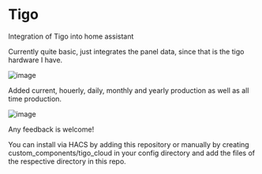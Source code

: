 # Tigo
Integration of Tigo into home assistant

Currently quite basic, just integrates the panel data, since that is the tigo hardware I have. 


![image](https://github.com/MartinStoffel/tigo/assets/52819829/5e79c8e0-7f75-4466-b1e8-5c553c136822)

Added current, houerly, daily, monthly and yearly production as well as all time production.

![image](https://github.com/user-attachments/assets/62f184ae-28db-457a-8cbb-fed60282852d)


Any feedback is welcome!

You can install via HACS by adding this repository or manually by creating custom_components/tigo_cloud in your config directory and add the files of the respective directory in this repo.
